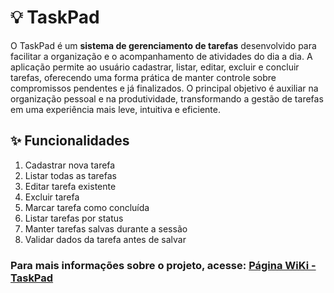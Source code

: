 # 💡 TaskPad

O TaskPad é um **sistema de gerenciamento de tarefas** desenvolvido para facilitar a organização e o acompanhamento de atividades do dia a dia. A aplicação permite ao usuário cadastrar, listar, editar, excluir e concluir tarefas, oferecendo uma forma prática de manter controle sobre compromissos pendentes e já finalizados. O principal objetivo é auxiliar na organização pessoal e na produtividade, transformando a gestão de tarefas em uma experiência mais leve, intuitiva e eficiente.

## ✨ Funcionalidades

1. Cadastrar nova tarefa
2. Listar todas as tarefas
3. Editar tarefa existente
4. Excluir tarefa
5. Marcar tarefa como concluída
6. Listar tarefas por status
7. Manter tarefas salvas durante a sessão
8. Validar dados da tarefa antes de salvar


### Para mais informações sobre o projeto, acesse: [Página WiKi - TaskPad](https://github.com/TrindadeBc/TaskPad/wiki)
